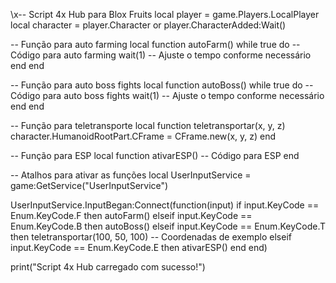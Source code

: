 \\x-- Script 4x Hub para Blox Fruits
local player = game.Players.LocalPlayer
local character = player.Character or player.CharacterAdded:Wait()

-- Função para auto farming
local function autoFarm()
    while true do
        -- Código para auto farming
        wait(1) -- Ajuste o tempo conforme necessário
    end
end

-- Função para auto boss fights
local function autoBoss()
    while true do
        -- Código para auto boss fights
        wait(1) -- Ajuste o tempo conforme necessário
    end
end

-- Função para teletransporte
local function teletransportar(x, y, z)
    character.HumanoidRootPart.CFrame = CFrame.new(x, y, z)
end

-- Função para ESP
local function ativarESP()
    -- Código para ESP
end

-- Atalhos para ativar as funções
local UserInputService = game:GetService("UserInputService")

UserInputService.InputBegan:Connect(function(input)
    if input.KeyCode == Enum.KeyCode.F then
        autoFarm()
    elseif input.KeyCode == Enum.KeyCode.B then
        autoBoss()
    elseif input.KeyCode == Enum.KeyCode.T then
        teletransportar(100, 50, 100) -- Coordenadas de exemplo
    elseif input.KeyCode == Enum.KeyCode.E then
        ativarESP()
    end
end)

print("Script 4x Hub carregado com sucesso!")
